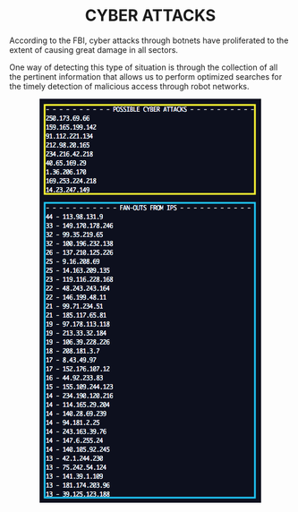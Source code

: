 <div style="text-align:center"><h1>CYBER ATTACKS</h1></div>

According to the FBI, cyber attacks through botnets have proliferated to the extent of causing great damage in all sectors.

One way of detecting this type of situation is through the collection of all the pertinent information that allows us to perform optimized searches for the timely detection of malicious access through robot networks.

<div style="text-align:center">
    <img src="test.png" />
</div>